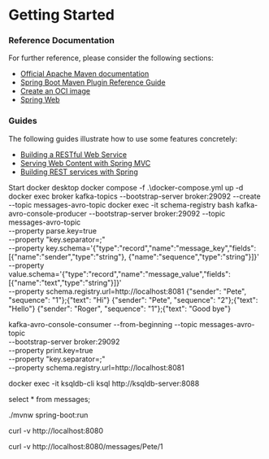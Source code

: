 # Getting Started

### Reference Documentation
For further reference, please consider the following sections:

* [Official Apache Maven documentation](https://maven.apache.org/guides/index.html)
* [Spring Boot Maven Plugin Reference Guide](https://docs.spring.io/spring-boot/docs/3.0.2/maven-plugin/reference/html/)
* [Create an OCI image](https://docs.spring.io/spring-boot/docs/3.0.2/maven-plugin/reference/html/#build-image)
* [Spring Web](https://docs.spring.io/spring-boot/docs/3.0.2/reference/htmlsingle/#web)

### Guides
The following guides illustrate how to use some features concretely:

* [Building a RESTful Web Service](https://spring.io/guides/gs/rest-service/)
* [Serving Web Content with Spring MVC](https://spring.io/guides/gs/serving-web-content/)
* [Building REST services with Spring](https://spring.io/guides/tutorials/rest/)

Start docker desktop
docker compose -f .\docker-compose.yml up -d
docker exec broker kafka-topics --bootstrap-server broker:29092 --create --topic messages-avro-topic
docker exec -it schema-registry bash
kafka-avro-console-producer --bootstrap-server broker:29092 --topic messages-avro-topic \
--property parse.key=true \
--property "key.separator=;" \
--property key.schema='{"type":"record","name":"message_key","fields":[{"name":"sender","type":"string"}, {"name":"sequence","type":"string"}]}' \
--property value.schema='{"type":"record","name":"message_value","fields":[{"name":"text","type":"string"}]}' \
--property schema.registry.url=http://localhost:8081
{"sender": "Pete", "sequence": "1"};{"text": "Hi"}
{"sender": "Pete", "sequence": "2"};{"text": "Hello"}
{"sender": "Roger", "sequence": "1"};{"text": "Good bye"}

kafka-avro-console-consumer --from-beginning --topic messages-avro-topic \
--bootstrap-server broker:29092 \
--property print.key=true \
--property "key.separator=;" \
--property schema.registry.url=http://localhost:8081

docker exec -it ksqldb-cli ksql http://ksqldb-server:8088

select * from messages;

./mvnw spring-boot:run

curl -v http://localhost:8080

curl -v http://localhost:8080/messages/Pete/1




